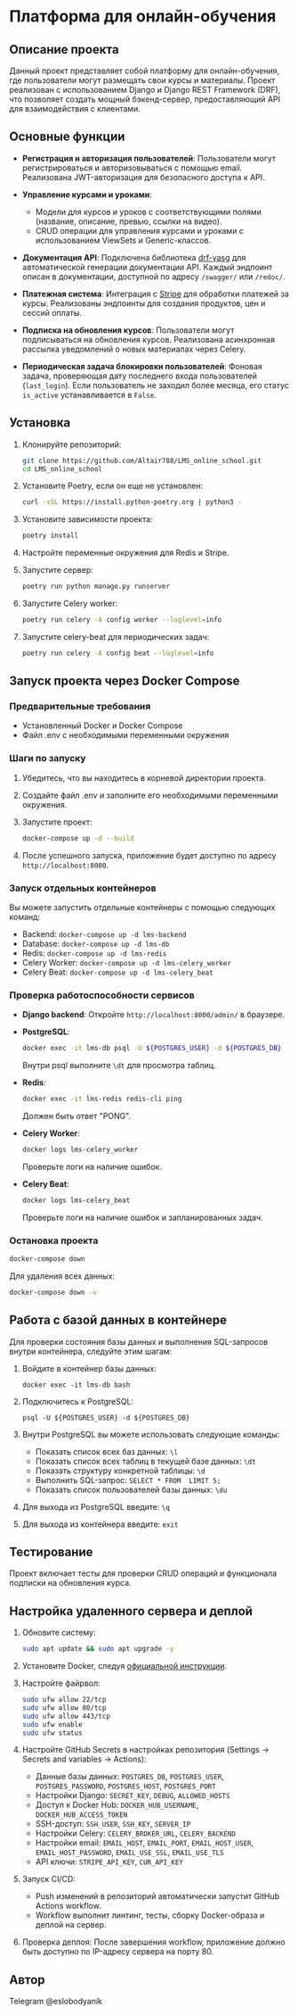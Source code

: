 # Платформа для онлайн-обучения

## Описание проекта

Данный проект представляет собой платформу для онлайн-обучения, где пользователи могут размещать свои курсы и материалы. Проект реализован с использованием Django и Django REST Framework (DRF), что позволяет создать мощный бэкенд-сервер, предоставляющий API для взаимодействия с клиентами.

## Основные функции

- **Регистрация и авторизация пользователей**: Пользователи могут регистрироваться и авторизовываться с помощью email. Реализована JWT-авторизация для безопасного доступа к API.
  
- **Управление курсами и уроками**:
  - Модели для курсов и уроков с соответствующими полями (название, описание, превью, ссылки на видео).
  - CRUD операции для управления курсами и уроками с использованием ViewSets и Generic-классов.
  
- **Документация API**: Подключена библиотека [drf-yasg](https://drf-yasg.readthedocs.io/en/stable/) для автоматической генерации документации API. Каждый эндпоинт описан в документации, доступной по адресу `/swagger/` или `/redoc/`.

- **Платежная система**: Интеграция с [Stripe](https://stripe.com/docs/api) для обработки платежей за курсы. Реализованы эндпоинты для создания продуктов, цен и сессий оплаты.

- **Подписка на обновления курсов**: Пользователи могут подписываться на обновления курсов. Реализована асинхронная рассылка уведомлений о новых материалах через Celery.

- **Периодическая задача блокировки пользователей**: Фоновая задача, проверяющая дату последнего входа пользователей (`last_login`). Если пользователь не заходил более месяца, его статус `is_active` устанавливается в `False`.

## Установка

1. Клонируйте репозиторий:
   ```bash
   git clone https://github.com/Altair788/LMS_online_school.git
   cd LMS_online_school
   ```

2. Установите Poetry, если он еще не установлен:
   ```bash
   curl -sSL https://install.python-poetry.org | python3 -
   ```

3. Установите зависимости проекта:
   ```bash
   poetry install
   ```

4. Настройте переменные окружения для Redis и Stripe.

5. Запустите сервер:
   ```bash
   poetry run python manage.py runserver
   ```

6. Запустите Celery worker:
   ```bash
   poetry run celery -A config worker --loglevel=info
   ```

7. Запустите celery-beat для периодических задач:
   ```bash
   poetry run celery -A config beat --loglevel=info
   ```

## Запуск проекта через Docker Compose

### Предварительные требования

- Установленный Docker и Docker Compose
- Файл .env с необходимыми переменными окружения

### Шаги по запуску

1. Убедитесь, что вы находитесь в корневой директории проекта.

2. Создайте файл .env и заполните его необходимыми переменными окружения.

3. Запустите проект:
   ```bash
   docker-compose up -d --build
   ```

4. После успешного запуска, приложение будет доступно по адресу `http://localhost:8000`.

### Запуск отдельных контейнеров

Вы можете запустить отдельные контейнеры с помощью следующих команд:

- Backend: `docker-compose up -d lms-backend`
- Database: `docker-compose up -d lms-db`
- Redis: `docker-compose up -d lms-redis`
- Celery Worker: `docker-compose up -d lms-celery_worker`
- Celery Beat: `docker-compose up -d lms-celery_beat`

### Проверка работоспособности сервисов

- **Django backend**: 
  Откройте `http://localhost:8000/admin/` в браузере.

- **PostgreSQL**: 
  ```bash
  docker exec -it lms-db psql -U ${POSTGRES_USER} -d ${POSTGRES_DB}
  ```
  Внутри psql выполните `\dt` для просмотра таблиц.

- **Redis**: 
  ```bash
  docker exec -it lms-redis redis-cli ping
  ```
  Должен быть ответ "PONG".

- **Celery Worker**: 
  ```bash
  docker logs lms-celery_worker
  ```
  Проверьте логи на наличие ошибок.

- **Celery Beat**: 
  ```bash
  docker logs lms-celery_beat
  ```
  Проверьте логи на наличие ошибок и запланированных задач.

### Остановка проекта

```bash
docker-compose down
```

Для удаления всех данных:
```bash
docker-compose down -v
```

## Работа с базой данных в контейнере

Для проверки состояния базы данных и выполнения SQL-запросов внутри контейнера, следуйте этим шагам:

1. Войдите в контейнер базы данных:
   ```
   docker exec -it lms-db bash
   ```

2. Подключитесь к PostgreSQL:
   ```
   psql -U ${POSTGRES_USER} -d ${POSTGRES_DB}
   ```

3. Внутри PostgreSQL вы можете использовать следующие команды:

   - Показать список всех баз данных: `\l`
   - Показать список всех таблиц в текущей базе данных: `\dt`
   - Показать структуру конкретной таблицы: `\d `
   - Выполнить SQL-запрос: `SELECT * FROM  LIMIT 5;`
   - Показать список пользователей базы данных: `\du`

4. Для выхода из PostgreSQL введите: `\q`

5. Для выхода из контейнера введите: `exit`

## Тестирование

Проект включает тесты для проверки CRUD операций и функционала подписки на обновления курса.

## Настройка удаленного сервера и деплой

1. Обновите систему:
   ```bash
   sudo apt update && sudo apt upgrade -y
   ```

2. Установите Docker, следуя [официальной инструкции](https://docs.docker.com/engine/install/ubuntu/#install-using-the-repository).

3. Настройте файрвол:
   ```bash
   sudo ufw allow 22/tcp
   sudo ufw allow 80/tcp
   sudo ufw allow 443/tcp
   sudo ufw enable
   sudo ufw status
   ```

4. Настройте GitHub Secrets в настройках репозитория (Settings -> Secrets and variables -> Actions):
   - Данные базы данных: `POSTGRES_DB`, `POSTGRES_USER`, `POSTGRES_PASSWORD`, `POSTGRES_HOST`, `POSTGRES_PORT`
   - Настройки Django: `SECRET_KEY`, `DEBUG`, `ALLOWED_HOSTS`
   - Доступ к Docker Hub: `DOCKER_HUB_USERNAME`, `DOCKER_HUB_ACCESS_TOKEN`
   - SSH-доступ: `SSH_USER`, `SSH_KEY`, `SERVER_IP`
   - Настройки Celery: `CELERY_BROKER_URL`, `CELERY_BACKEND`
   - Настройки email: `EMAIL_HOST`, `EMAIL_PORT`, `EMAIL_HOST_USER`, `EMAIL_HOST_PASSWORD`, `EMAIL_USE_SSL`, `EMAIL_USE_TLS`
   - API ключи: `STRIPE_API_KEY`, `CUR_API_KEY`

5. Запуск CI/CD:
   - Push изменений в репозиторий автоматически запустит GitHub Actions workflow.
   - Workflow выполнит линтинг, тесты, сборку Docker-образа и деплой на сервер.

6. Проверка деплоя:
   После завершения workflow, приложение должно быть доступно по IP-адресу сервера на порту 80.

## Автор
Telegram @eslobodyanik
